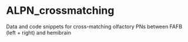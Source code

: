 # ALPN_crossmatching
Data and code snippets for cross-matching olfactory PNs between FAFB (left + right) and hemibrain
